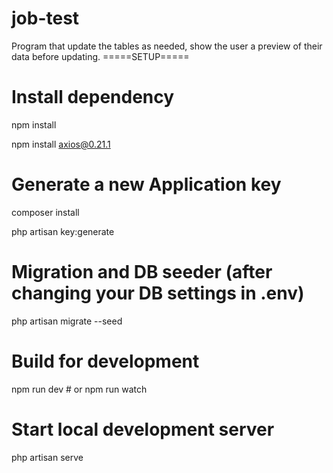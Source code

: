 # job-test
Program that update the tables as needed, show the user a preview of their data before updating.
					=====SETUP=====
# Install dependency
npm install

npm install axios@0.21.1

# Generate a new Application key
composer install

php artisan key:generate

# Migration and DB seeder (after changing your DB settings in .env)
php artisan migrate --seed

# Build for development
npm run dev # or npm run watch

# Start local development server
php artisan serve
